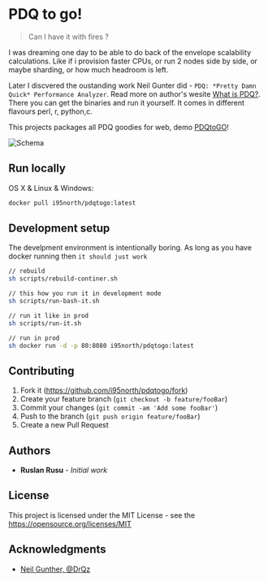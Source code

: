 # PDQ to go!
> Can I have it with fires ?

I was dreaming one day to be able to do back of the envelope scalability calculations. Like if i provision faster CPUs, or run 2 nodes side by side, or maybe sharding, or how much headroom is left. 

Later I discvered the oustanding work Neil Gunter did - `PDQ: *Pretty Damn Quick* Performance Analyzer`. Read more on author's wesite [What is PDQ?](http://www.perfdynamics.com/Tools/PDQ.html). There you can get the binaries and run it yourself. It comes in different flavours perl, r, python,c. 

This projects packages all PDQ goodies for web, demo [PDQtoGO](http://pdqtogo.com)!



<img src="docs/gopdq-demo.gif" alt="Schema" style="max-width:100%;"/>

## Run locally

OS X & Linux & Windows:

```sh
docker pull i95north/pdqtogo:latest
```

## Development setup

The develpment environment is intentionally boring. As long as you have docker running then `it should just work`

```sh
// rebuild
sh scripts/rebuild-continer.sh

// this how you run it in development mode
sh scripts/run-bash-it.sh

// run it like in prod
sh scripts/run-it.sh

// run in prod
sh docker run -d -p 80:8080 i95north/pdqtogo:latest
```

## Contributing

1. Fork it (<https://github.com/i95north/pdqtogo/fork>)
2. Create your feature branch (`git checkout -b feature/fooBar`)
3. Commit your changes (`git commit -am 'Add some fooBar'`)
4. Push to the branch (`git push origin feature/fooBar`)
5. Create a new Pull Request

## Authors

* **Ruslan Rusu** - *Initial work* 

## License

This project is licensed under the MIT License - see the https://opensource.org/licenses/MIT

## Acknowledgments

* [Neil Gunther, @DrQz](https://twitter.com/DrQz)
